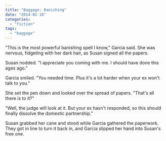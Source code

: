 ```yaml
---
title: "Baggage: Banishing"
date: "2014-02-18"
categories: 
  - "fiction"
tags: 
  - "baggage"
---
```


"This is the most powerful banishing spell I know," Garcia said. She was nervous, fidgeting with her dark hair, as Susan signed all the papers.  
  
Susan nodded. "I appreciate you coming with me. I should have done this ages ago."  
  
Garcia smiled. "You needed time. Plus it's a lot harder when your ex won't talk to you."  
  
She set the pen down and looked over the spread of papers. "That's all there is to it?"   
  
"Well, the judge will look at it. But your ex hasn't responded, so this should finally dissolve the domestic partnership."  
  
Susan grabbed her cane and stood while Garcia gathered the paperwork. They got in line to turn it back in, and Garcia slipped her hand into Susan's free one.
